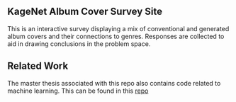 ## KageNet Album Cover Survey Site

This is an interactive survey displaying a mix of conventional and generated album covers and their connections to genres. Responses are collected to aid in drawing conclusions in the problem space.

## Related Work
The master thesis associated with this repo also contains code related to machine learning. This can be found in this [repo](https://github.com/CStage/MasterThesis)

